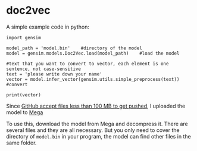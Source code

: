 # doc2vec
A simple example code in python:

    import gensim
    
    model_path = 'model.bin'    #directory of the model
    model = gensim.models.Doc2Vec.load(model_path)    #load the model
    
    #text that you want to convert to vector, each element is one sentence, not case-sensitive
    text = 'please write down your name'
    vector = model.infer_vector(gensim.utils.simple_preprocess(text))    #convert
    
    print(vector)

Since [GitHub accept files less than 100 MB to get pushed](https://help.github.com/articles/working-with-large-files/), I uploaded the model to [Mega]()

To use this, download the model from Mega and decompress it. There are several files and they are all necessary. But you only need to cover the directory of `model.bin` in your program, the model can find other files in the same folder.
